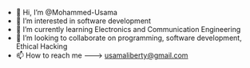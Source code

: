- 👋 Hi, I’m @Mohammed-Usama
- 👀 I’m interested in software development
- 🌱 I’m currently learning Electronics and Communication Engineering
- 💞️ I’m looking to collaborate on programming, software development, Ethical Hacking
- 📫 How to reach me ---> usamaliberty@gmail.com

<!---
Mohammed-Usama/Mohammed-Usama is a ✨ special ✨ repository because its `README.md` (this file) appears on your GitHub profile.
You can click the Preview link to take a look at your changes.
--->
